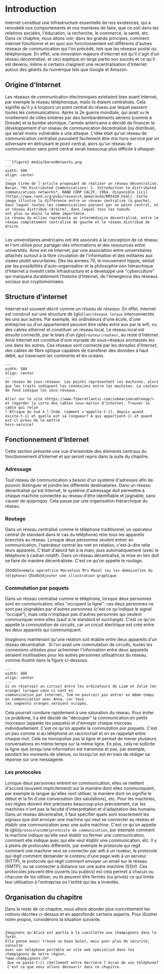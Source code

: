 # Introduction

Internet constitue une infrastructure essentielle de nos existences, qui a remodelé nos comportements et nos manières de faire, que ce soit dans les
relations sociales, l'éducation, la recherche, le commerce, la santé, etc. Dans ce chapitre, nous allons voir, dans les grands principes, comment
internet fonctionne et en quoi son fonctionnement est différents d'autres réseaux de communication qui l'on précédé, tels que les réseaux postal ou
téléphonique. En effet, une innovation majeure d'internet est qu'il s'agit d'un réseau *décentralisé*, et ceci explique en large partie son succès
et ce qu'il est devenu, même si certains craignent une recentralisation d'Internet autour des géants du numérique tels que Google et Amazon. 

## Origine d'Internet

Les réseaux de communication électroniques existaient bien avant Internet, par exemple le réseau téléphonique, mails ils étaient centralisés.
Cela signifie qu'il y a toujours un point central du réseau par lequel passent toutes les communications.
Après la 2e guerre mondiale, qui avait vu le nivellement de villes entières par des bombardements aériens (comme à Dresde)
et la bombe atomique, l'armée américaine a décidé de financer le développement d'un réseau de communication décentralisé (ou distribué),
qui serait moins vulnérable à une attaque. L'idée était qu'un réseau de communication centralisé pouvaient facilement être mis hors-service
par un adversaire en détruisant le point central, alors qu'un réseau de communication sans point central serait beaucoup plus difficile à
attaquer.

```{document}

```{figure} media/baranNetworks.png
---
width: 500
align: center
---
Image tirée de l'article proposant de réaliser un réseau décentralisé. Baran, *On Distributed Communications: I. Introduction to distributed communications networks*, RAND CORP CALIF, 1964. disponible [ici](https://www.rand.org/pubs/research_memoranda/RM3420.html). Cette image illustre la différence entre un réseau centralisé (à gauche), dans lequel toutes les communications passent par un point central, et un réseau distribué (droite), dans lequel tous les noeuds
ont plus ou moins la même importance.
Le réseau du milieu représente un intermédiaire décentralisé, entre le réseau complètement centralisé de gauche et le réseau distribué de droite
```
```
```


Les universitaires américains ont été associés à la conception de ce réseau et l'ont utilisé pour partager des informations et des ressources entre universités. 
Ainsi est né Internet, par une association entre universitaires attachés surtout à la libre circulation de l'information et des militaires aux visées plutôt
sécuritaires. Dès les années 70, le mouvement hippie, séduit par les possibilités d'auto-organisation et la philosophie non hiérarchique d'Internet
a investit cette infrastructure et a developpé une "cyberculture" qui marquera durablement l'histoire d'Internet, de l'émergence des réseaux sociaux
aux cryptomonnaies. 

## Structure d'internet

Internet est souvent décrit comme un *réseau de réseaux*. En effet, Internet est construit sur une structure de {glo}`lan|réseaux locaux` interconnectés les
uns aux autres. Par exemple, les ordinateurs d'une école, d'une entreprise ou d'un appartement peuvent être reliés entre eux par le wifi,
ou des cables ethernet et constituer un réseau local. Le réseau local est ensuite connecté, par le biais d'un {glo}`routeur|routeur`, au reste d'Internet.
Ainsi Internet est constitué d'une myriade de sous-réseaux enchassés les uns dans les autres. Ces réseaux sont connecté par les *dorsales d'Internet*, des
cables de fibre optique capables de transferer des données à haut débit, qui traversent les continents et les océans. 

```{figure} media/struct.svg
---
width: 500
align: center
---
Un réseau de sous-réseaux. Les points représentent les machines, alors que les traits indiquent les connexions entre les machines. La couleur
de fond indique les sous-réseaux. 
```




```{micro} Les cables sous-marins d'Internet
Aller sur le site <https://www.fiberatlantic.com/submarinecablemap/> et regarder la carte des cables sous-marins d'Internet. Trouver le cable qui relie
l'Afrique du Sud à l'Inde. Comment s'appelle-t-il, depuis quand existe-t-il et quelle est sa longueur? A qui appartient-il et quand est-il prévu de le mettre
hors-service?
```



## Fonctionnement d'Internet

Cette section présente une vue d'ensemble des éléments centraux du fonctionnement d'Internet
et qui seront repris dans la suite du chapitre. 

### Adressage

Tout réseau de communication a besoin d'un système d'adresses afin de pouvoir distinguer et joindre les différents destinataires. 
Dans un réseau décentralisé qu'est Internet, le système d'adressage doit permettre à chaque machine connectée au réseau d'être identifiable
et joignable, sans causer de quiproquo. Cela passe par une organisation hiérarchique du réseau.


### Routage

Dans un réseau centralisé comme le téléphone traditionnel, un opérateur central (le standard dans le cas du
téléphone) relie tous les appareils branchés au réseau. Lorsque deux personnes veulent entrer en
communication, l'opérateur central les met en relation, c'est-à-dire relie leurs appareils. C'était d'abord
fait à la main, puis automatiquement (avec le téléphone à cadran rotatif). Dans un réseau décentralisé,
la mise en lien doit se faire de manière décentralisée. C'est ce qu'on appelle le *routage*.

{itodo}`exemple opératrice Marvelous Mrs Masel (ou les demoiselles du téléphone)`
{itodo}`Ajouter une illustration graphique`

### Commutation par paquets

Dans un réseau centralisé comme le téléphone, lorsque deux personnes sont en communication, elles "occupent la ligne": ces deux personnes ne sont pas joignables par d'autres personnes (c'est ce qu'indique le signal "occupé"), mais cela n'implique pas d'autres personnes qui veulent communiquer entre elles (sauf si le standard et surchargé). C'est ce qu'on appelle la *commutation de circuits*, car un circuit électrique est créé entre les deux appareils qui communiquent.

Imaginons maintenant qu'une relation soit établie entre deux appareils d'un réseau décentralisé . Si l'on avait une commutation de circuits, toutes les connexions utilisées pour acheminer
l'information entre deux appareils seraient inutilisables pour les autres personnes utilisatrices du réseau, comme illustré dans la figure ci-dessous.

```{figure} media/packetvscircuit.svg
---
width: 400
align: center
---
Si on réservait un circuit entre les ordinateurs de Liam et Julie (en orange) lorsque ceux-ci sont en
communication par internet, Tom ne pourrait pas entrer en même temps en communication avec Anna, car tous
les segments oranges seraient occupés. 
```


Cela pourrait conduire rapidement à une saturation du réseau. Pour éviter ce problème, il a été décidé de
"découper" la communication en petits morceaux (appelés les paquets) et d'envoyer chaque morceau
individuellement. C'est ce qu'on appelle la *commutation par paquets*. C'est un peu comme si au téléphone on
raccrochait et on se rappelait entre chaque mot. Cela ne monopolise pas la ligne et permet de mener plusieurs
conversations en même temps sur la même ligne. En plus, cela ne sollicite la ligne que lorsqu'une information
est transmise et pas, par exemple, pendant les moments de silence, ou lorsqu'on est en train de rédiger sa
réponse sur une messagerie.

### Les protocoles

Lorsque deux personnes entrent en communication, elles se mettent d'accord (souvent implicitement) sur la
manière dont elles communiquent, par exemple la langue qu'elles vont utiliser, la manière dont on signifie
le début et la fin d'une conversation (les salutations), etc. Pour les machines, ces règles doivent être
précisées beaucoup plus précisément, car les machines n'ont pas la faculté d'interprétation et d'adaptation
des humains. Dans un réseau décentralisé, il faut spécifier quels sont exactement les signaux que doit
envoyer une machine qui veut se connecter au réseau et établir une communication avec une autre machine.
C'est ce qu'on appelle le {glo}`protocolecomm|protocole de communication`, par exemple comment
la machine indique qu'elle veut
établir ou fermer une communication, comment elle indique avec qui elle veut établir une communication, etc.
Il y a pleins de protocoles différents, par exemple le protocole qui régit comment une machine veut se
connecter par wifi à un routeur, le protocole qui régit comment demander le contenu d'une page web à un
serveur (HTTP), le protocole qui régit comment envoyer un email sur le réseau (SMTP), ou se connecter à distance sur une
autre machine (SSH). Ces protocoles peuvent être ouverts (ou publics) est cela permet à chacun ou chacune de les utiliser,
ou ils peuvent être fermés (ou privés) ce qui limite leur utilisation à l'entreprise ou l'entité qui les a inventés.

## Organisation du chapitre

Dans le reste de ce chapitre, nous allons aborder plus concrètement les notions décrites ci-dessus et en approfondir certains aspects. Pour illustrer notre propos,
considérons la situation suivante.

```{torecall} l'application aux champignons

Imaginons qu'Alice est partie à la cueillette aux champignons dans la forêt.
Elle pense avoir trouvé un beau bolet, mais pour plus de sécurité, consulte
avec son téléphone portable un site web spécialisé dans les champignons de notre région,
*www.champignons.ch*.
 Que se passe-t-il réellement entre derrière l'écran de son téléphone?
 C'est ce que nous allons découvrir dans ce chapitre.
```